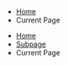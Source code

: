 <link href="https://fonts.googleapis.com/css?family=Montserrat:200,300,400,500,700,900|Ubuntu:400,500,700" rel="stylesheet">
<link href='https://fonts.googleapis.com/css?family=Lora' rel='stylesheet'>
<ul class="breadcrumb__white">
  <li><a href="#">Home</a></li>
  <li id="current__page">Current Page</li>
</ul>
<ul class="breadcrumb__white">
  <li><a href="#">Home</a></li>
  <li><a href="#">Subpage</a></li>
  <li id="current__page">Current Page</li>
</ul>